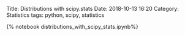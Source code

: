 Title: Distributions with scipy.stats
Date: 2018-10-13 16:20
Category: Statistics
tags: python, scipy, statistics

{% notebook distributions_with_scipy_stats.ipynb%}
